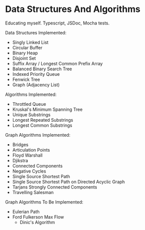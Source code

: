 # Data Structures And Algorithms

Educating myself. Typescript, JSDoc, Mocha tests.


Data Structures Implemented:
* Singly Linked List
* Circular Buffer
* Binary Heap
* Disjoint Set
* Suffix Array / Longest Common Prefix Array
* Balanced Binary Search Tree
* Indexed Priority Queue
* Fenwick Tree
* Graph (Adjacency List)


Algorithms Implemented:
* Throttled Queue
* Kruskal's Minimum Spanning Tree
* Unique Substrings
* Longest Repeated Substrings
* Longest Common Substrings


Graph Algorithms Implemented:
* Bridges
* Articulation Points
* Floyd Warshall
* Djikstra
* Connected Components
* Negative Cycles
* Single Source Shortest Path
* Single Source Shortest Path on Directed Acyclic Graph
* Tarjans Strongly Connected Components
* Travelling Salesman


Graph Algorithms To Be Implemented:
* Eulerian Path
* Ford Fulkerson Max Flow
	* Dinic's Algorithm